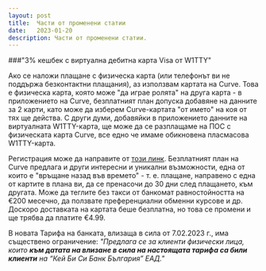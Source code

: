 ```yaml
---
layout: post
title:  Части от променени статии
date:   2023-01-20
description: Части от променени статии.
---
```

###"3% кешбек с виртуална дебитна карта Visa от W1TTY"

Ако се наложи плащане с физическа карта (или телефонът ви не поддържа безконтактни плащания), аз използвам картата на Curve. Това е физическа карта, която може "да играе ролята" на друга карта - в приложението на Curve, безплатният план допуска добавяне на данните за 2 карти, като може да изберем Curve-картата "от името" на коя от тях ще действа. С други думи, добавяйки в приложението данните на виртуалната W1TTY-карта, ще може да се разплащаме на ПОС с физическата карта Curve, все едно че имаме обикновена пласмасова W1TTY-карта. 

Регистрация може да направите от [този линк](https://www.curve.com/join#NVR4Y86D). Безплатният план на Curve предлага и други интересни и уникални възможности, една от които е "връщане назад във времето" - т. е. плащане, направено с една от картите в плана ви, да се пренасочи до 30 дни след плащането, към другата. Може да теглите без такси от банкомат равностойността на €200 месечно, да ползвате преференциални обменни курсове и др. Доскоро доставката на картата беше безплатна, но това се промени и ще трябва да платите €4.99.

В новата Тарифа на банката, влизаща в сила от 7.02.2023 г., има съществено ограничение:
*"Предлага се за клиенти физически лица, които **към датата на влизане в сила на настоящата тарифа са били 
клиенти** на “Кей Би Си Банк България” ЕАД."*

